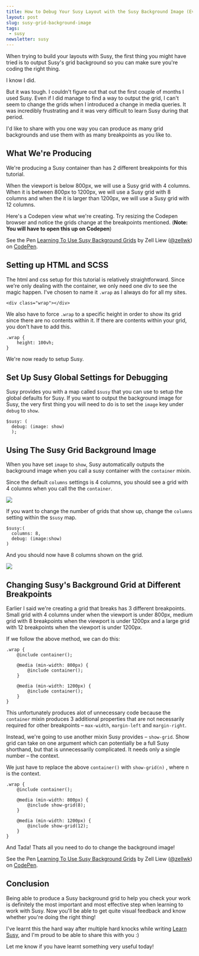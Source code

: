 ```yaml
---
title: How to Debug Your Susy Layout with the Susy Background Image (Even If The Grid Changes)
layout: post
slug: susy-grid-background-image
tags:
 - susy
newsletter: susy
---
```


When trying to build your layouts with Susy, the first thing you might have tried is to output Susy's grid background so you can make sure you're coding the right thing.

I know I did.

But it was tough. I couldn't figure out that out the first couple of months I used Susy. Even if I did manage to find a way to output the grid, I can't seem to change the grids when I introduced a change in media queries. It was incredibly frustrating and it was very difficult to learn Susy during that period.

I'd like to share with you one way you can produce as many grid backgrounds and use them with as many breakpoints as you like to.

<!--more-->


## What We're Producing

We're producing a Susy container than has 2 different breakpoints for this tutorial.

When the viewport is below 800px, we will use a Susy grid with 4 columns. When it is between 800px to 1200px, we will use a Susy grid with 8 columns and when the it is larger than 1200px, we will use a Susy grid with 12 columns.

Here's a Codepen view what we're creating. Try resizing the Codepen browser and notice the grids change at the breakpoints mentioned. (**Note: You will have to open this up on Codepen**)

<p data-height="268" data-theme-id="7929" data-slug-hash="jDFdI" data-default-tab="result" class='codepen'>See the Pen <a href='http://codepen.io/zellwk/pen/jDFdI/'>Learning To Use Susy Background Grids</a> by Zell Liew (<a href='http://codepen.io/zellwk'>@zellwk</a>) on <a href='http://codepen.io'>CodePen</a>.</p>
<script async src="//codepen.io/assets/embed/ei.js"></script>

## Setting up HTML and SCSS

The html and css setup for this tutorial is relatively straightforward. Since we're only dealing with the container, we only need one div to see the magic happen. I've chosen to name it `.wrap` as I always do for all my sites.

    <div class="wrap"></div>

We also have to force `.wrap` to a specific height in order to show its grid since there are no contents within it. If there are contents within your grid, you don't have to add this.

    .wrap {
        height: 100vh;
    }

We're now ready to setup Susy.

## Set Up Susy Global Settings for Debugging

Susy provides you with a map called `$susy` that you can use to setup the global defaults for Susy. If you want to output the background image for Susy, the very first thing you will need to do is to set the `image` key under `debug` to `show`.

    $susy: (
      debug: (image: show)
      );

## Using The Susy Grid Background Image

When you have set `image` to `show`, Susy automatically outputs the background image when you call a susy container with the `container` mixin.

Since the default `columns` settings is 4 columns, you should see a grid with 4 columns when you call the the `container`.

![](/images/2014/08/grid-4.png)

If you want to change the number of grids that show up, change the `columns` setting within the `$susy` map.

    $susy:(
      columns: 8,
      debug: (image:show)
    )

And you should now have 8 columns shown on the grid.

![](/images/2014/08/grid-8.png)

## Changing Susy's Background Grid at Different Breakpoints

Earlier I said we're creating a grid that breaks has 3 different breakpoints. Small grid with 4 columns under when the viewport is under 800px, medium grid with 8 breakpoints when the viewport is under 1200px and a large grid with 12 breakpoints when the viewport is under 1200px.

If we follow the above method, we can do this:

    .wrap {
        @include container();

        @media (min-width: 800px) {
            @include container();
        }

        @media (min-width: 1200px) {
            @include container();
        }
    }

This unfortunately produces alot of unnecessary code because the `container` mixin produces 3 additional properties that are not necessarily required for other breakpoints – `max-width`, `margin-left` and `margin-right`.

Instead, we're going to use another mixin Susy provides – `show-grid`. Show grid can take on one argument which can potentially be a full Susy shorthand, but that is unnecessarily complicated. It needs only a single number – the context.

We just have to replace the above `container()` with `show-grid(n)` , where n is the context.

    .wrap {
        @include container();

        @media (min-width: 800px) {
            @include show-grid(8);
        }

        @media (min-width: 1200px) {
            @include show-grid(12);
        }
    }

And Tada! Thats all you need to do to change the background image!

<p data-height="268" data-theme-id="7929" data-slug-hash="jDFdI" data-default-tab="result" class='codepen'>See the Pen <a href='http://codepen.io/zellwk/pen/jDFdI/'>Learning To Use Susy Background Grids</a> by Zell Liew (<a href='http://codepen.io/zellwk'>@zellwk</a>) on <a href='http://codepen.io'>CodePen</a>.</p>

## Conclusion

Being able to produce a Susy background grid to help you check your work is definitely the most important and most effective step when learning to work with Susy. Now you'll be able to get quite visual feedback and know whether you're doing the right thing!

I've learnt this the hard way after multiple hard knocks while writing [Learn Susy](http://bit.ly/learnsusy), and I'm proud to be able to share this with you :)

Let me know if you have learnt something very useful today!

